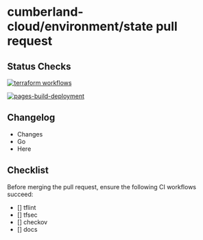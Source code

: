 # cumberland-cloud/environment/state pull request

## Status Checks

[![terraform workflows](https://github.com/cumberland-cloud/modules-cloudfront/actions/workflows/action.yaml/badge.svg)](https://github.com/cumberland-cloud/modules-cloudfront/actions/workflows/action.yaml)

[![pages-build-deployment](https://github.com/cumberland-cloud/modules-cloudfront/actions/workflows/pages/pages-build-deployment/badge.svg)](https://github.com/cumberland-cloud/modules-cloudfront/actions/workflows/pages/pages-build-deployment)


## Changelog
- Changes
- Go 
- Here

## Checklist
Before merging the pull request, ensure the following CI workflows succeed:

- [] tflint
- [] tfsec
- [] checkov 
- [] docs